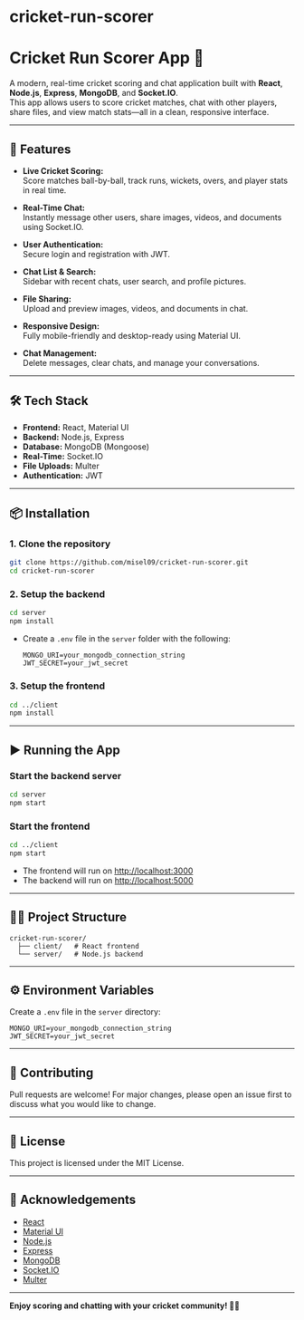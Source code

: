 # cricket-run-scorer

# Cricket Run Scorer App 🏏

A modern, real-time cricket scoring and chat application built with **React**, **Node.js**, **Express**, **MongoDB**, and **Socket.IO**.  
This app allows users to score cricket matches, chat with other players, share files, and view match stats—all in a clean, responsive interface.

---

## 🚀 Features

- **Live Cricket Scoring:**  
  Score matches ball-by-ball, track runs, wickets, overs, and player stats in real time.

- **Real-Time Chat:**  
  Instantly message other users, share images, videos, and documents using Socket.IO.

- **User Authentication:**  
  Secure login and registration with JWT.

- **Chat List & Search:**  
  Sidebar with recent chats, user search, and profile pictures.

- **File Sharing:**  
  Upload and preview images, videos, and documents in chat.

- **Responsive Design:**  
  Fully mobile-friendly and desktop-ready using Material UI.

- **Chat Management:**  
  Delete messages, clear chats, and manage your conversations.

---

## 🛠️ Tech Stack

- **Frontend:** React, Material UI
- **Backend:** Node.js, Express
- **Database:** MongoDB (Mongoose)
- **Real-Time:** Socket.IO
- **File Uploads:** Multer
- **Authentication:** JWT

---

## 📦 Installation

### 1. Clone the repository

```bash
git clone https://github.com/misel09/cricket-run-scorer.git
cd cricket-run-scorer
```

### 2. Setup the backend

```bash
cd server
npm install
```

- Create a `.env` file in the `server` folder with the following:
  ```
  MONGO_URI=your_mongodb_connection_string
  JWT_SECRET=your_jwt_secret
  ```

### 3. Setup the frontend

```bash
cd ../client
npm install
```

---

## ▶️ Running the App

### Start the backend server

```bash
cd server
npm start
```

### Start the frontend

```bash
cd ../client
npm start
```

- The frontend will run on [http://localhost:3000](http://localhost:3000)
- The backend will run on [http://localhost:5000](http://localhost:5000)

---

## 🧑‍💻 Project Structure

```
cricket-run-scorer/
  ├── client/   # React frontend
  └── server/   # Node.js backend
```

---

## ⚙️ Environment Variables

Create a `.env` file in the `server` directory:

```
MONGO_URI=your_mongodb_connection_string
JWT_SECRET=your_jwt_secret
```

---

## 🤝 Contributing

Pull requests are welcome! For major changes, please open an issue first to discuss what you would like to change.

---

## 📄 License

This project is licensed under the MIT License.

---

## 🙏 Acknowledgements

- [React](https://react.dev/)
- [Material UI](https://mui.com/)
- [Node.js](https://nodejs.org/)
- [Express](https://expressjs.com/)
- [MongoDB](https://www.mongodb.com/)
- [Socket.IO](https://socket.io/)
- [Multer](https://github.com/expressjs/multer)

---

**Enjoy scoring and chatting with your cricket community! 🏏💬**
